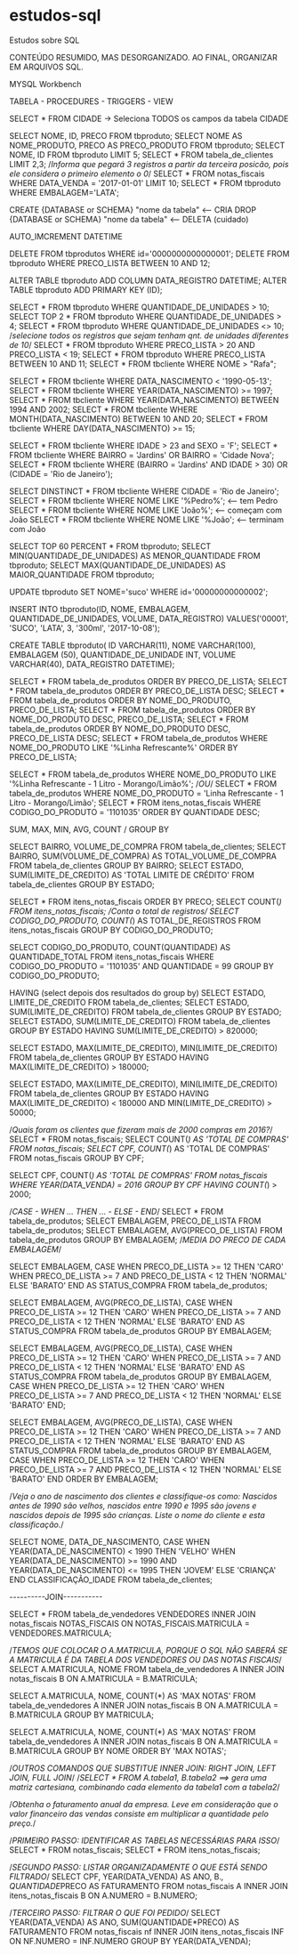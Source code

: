 # estudos-sql
Estudos sobre SQL

CONTEÚDO RESUMIDO, MAS DESORGANIZADO. AO FINAL, ORGANIZAR EM ARQUIVOS SQL.

MYSQL Workbench

TABELA - PROCEDURES - TRIGGERS - VIEW

SELECT * FROM CIDADE -> Seleciona TODOS os campos da tabela CIDADE

SELECT NOME, ID, PRECO FROM tbproduto;
SELECT NOME AS NOME_PRODUTO, PRECO AS PRECO_PRODUTO FROM tbproduto;
SELECT NOME, ID FROM tbproduto LIMIT 5;
SELECT * FROM tabela_de_clientes LIMIT 2,3; /*Informa que pegará 3 registros a partir da terceira posicão, pois ele considera o primeiro elemento o 0*/
SELECT * FROM notas_fiscais WHERE DATA_VENDA = '2017-01-01' LIMIT 10;
SELECT * FROM tbproduto WHERE EMBALAGEM='LATA';

CREATE {DATABASE or SCHEMA} "nome da tabela"    <-- CRIA
DROP {DATABASE or SCHEMA} "nome da tabela"      <-- DELETA (cuidado)

AUTO_IMCREMENT
DATETIME

DELETE FROM tbprodutos WHERE id='0000000000000001';
DELETE FROM tbproduto WHERE PRECO_LISTA BETWEEN 10 AND 12;

ALTER TABLE tbproduto ADD COLUMN DATA_REGISTRO DATETIME;
ALTER TABLE tbproduto ADD PRIMARY KEY (ID);

SELECT * FROM tbproduto WHERE QUANTIDADE_DE_UNIDADES > 10;
SELECT TOP 2 * FROM tbproduto WHERE QUANTIDADE_DE_UNIDADES > 4;
SELECT * FROM tbproduto WHERE QUANTIDADE_DE_UNIDADES <> 10; /*selecione todos os registros que sejam tenham qnt. de unidades diferentes de 10*/
SELECT * FROM tbproduto WHERE PRECO_LISTA > 20 AND PRECO_LISTA < 19;
SELECT * FROM tbproduto WHERE PRECO_LISTA BETWEEN 10 AND 11;
SELECT * FROM tbcliente WHERE NOME > "Rafa";

SELECT * FROM tbcliente WHERE DATA_NASCIMENTO < '1990-05-13';
SELECT * FROM tbcliente WHERE YEAR(DATA_NASCIMENTO) >= 1997;
SELECT * FROM tbcliente WHERE YEAR(DATA_NASCIMENTO) BETWEEN 1994 AND 2002;
SELECT * FROM tbcliente WHERE MONTH(DATA_NASCIMENTO) BETWEEN 10 AND 20;
SELECT * FROM tbcliente WHERE DAY(DATA_NASCIMENTO) >= 15;

SELECT * FROM tbcliente WHERE IDADE > 23 and SEXO = 'F';
SELECT * FROM tbcliente WHERE BAIRRO = 'Jardins' OR BAIRRO = 'Cidade Nova';
SELECT * FROM tbcliente WHERE (BAIRRO = 'Jardins' AND IDADE > 30) OR (CIDADE = 'Rio de Janeiro');

SELECT DINSTINCT * FROM tbcliente WHERE CIDADE = 'Rio de Janeiro';
SELECT * FROM tbcliente WHERE NOME LIKE '%Pedro%';  <-- tem Pedro
SELECT * FROM tbcliente WHERE NOME LIKE 'João%';    <-- começam com João
SELECT * FROM tbcliente WHERE NOME LIKE '%João';    <-- terminam com João

SELECT TOP 60 PERCENT * FROM tbproduto;
SELECT MIN(QUANTIDADE_DE_UNIDADES) AS MENOR_QUANTIDADE FROM tbproduto;
SELECT MAX(QUANTIDADE_DE_UNIDADES) AS MAIOR_QUANTIDADE FROM tbproduto;

UPDATE tbproduto SET NOME='suco' WHERE id='00000000000002';

INSERT INTO tbproduto(ID, NOME, EMBALAGEM, QUANTIDADE_DE_UNIDADES, VOLUME, DATA_REGISTRO)
VALUES('00001', 'SUCO', 'LATA', 3, '300ml', '2017-10-08');

CREATE TABLE tbproduto(
ID VARCHAR(11),
NOME VARCHAR(100),
EMBALAGEM (50),
QUANTIDADE_DE_UNIDADE INT,
VOLUME VARCHAR(40),
DATA_REGISTRO DATETIME);

SELECT * FROM tabela_de_produtos ORDER BY PRECO_DE_LISTA;
SELECT * FROM tabela_de_produtos ORDER BY PRECO_DE_LISTA DESC;
SELECT * FROM tabela_de_produtos ORDER BY NOME_DO_PRODUTO, PRECO_DE_LISTA;
SELECT * FROM tabela_de_produtos ORDER BY NOME_DO_PRODUTO DESC, PRECO_DE_LISTA;
SELECT * FROM tabela_de_produtos ORDER BY NOME_DO_PRODUTO DESC, PRECO_DE_LISTA DESC;
SELECT * FROM tabela_de_produtos WHERE NOME_DO_PRODUTO LIKE '%Linha Refrescante%' ORDER BY PRECO_DE_LISTA;

SELECT * FROM tabela_de_produtos WHERE NOME_DO_PRODUTO LIKE '%Linha Refrescante - 1 Litro - Morango/Limão%'; /*OU*/
SELECT * FROM tabela_de_produtos WHERE NOME_DO_PRODUTO = 'Linha Refrescante - 1 Litro - Morango/Limão';
SELECT * FROM itens_notas_fiscais WHERE CODIGO_DO_PRODUTO = '1101035' ORDER BY QUANTIDADE DESC;

SUM, MAX, MIN, AVG, COUNT / GROUP BY

SELECT BAIRRO, VOLUME_DE_COMPRA FROM tabela_de_clientes;
SELECT BAIRRO, SUM(VOLUME_DE_COMPRA) AS TOTAL_VOLUME_DE_COMPRA FROM tabela_de_clientes GROUP BY BAIRRO;
SELECT ESTADO, SUM(LIMITE_DE_CREDITO) AS 'TOTAL LIMITE DE CRÉDITO' FROM tabela_de_clientes GROUP BY ESTADO;

SELECT * FROM itens_notas_fiscais ORDER BY PRECO;
SELECT COUNT(*) FROM itens_notas_fiscais; /*Conta o total de registros*/
SELECT CODIGO_DO_PRODUTO, COUNT(*) AS TOTAL_DE_REGISTROS FROM itens_notas_fiscais GROUP BY CODIGO_DO_PRODUTO;

SELECT CODIGO_DO_PRODUTO, COUNT(QUANTIDADE) AS QUANTIDADE_TOTAL FROM itens_notas_fiscais
WHERE CODIGO_DO_PRODUTO = '1101035' AND QUANTIDADE = 99 GROUP BY CODIGO_DO_PRODUTO;

HAVING (select depois dos resultados do group by)
SELECT ESTADO, LIMITE_DE_CREDITO FROM tabela_de_clientes;
SELECT ESTADO, SUM(LIMITE_DE_CREDITO) FROM tabela_de_clientes GROUP BY ESTADO;
SELECT ESTADO, SUM(LIMITE_DE_CREDITO) FROM tabela_de_clientes GROUP BY ESTADO HAVING SUM(LIMITE_DE_CREDITO) > 820000;

SELECT ESTADO, MAX(LIMITE_DE_CREDITO), MIN(LIMITE_DE_CREDITO) FROM tabela_de_clientes GROUP BY ESTADO
HAVING MAX(LIMITE_DE_CREDITO) > 180000;

SELECT ESTADO, MAX(LIMITE_DE_CREDITO), MIN(LIMITE_DE_CREDITO) FROM tabela_de_clientes GROUP BY ESTADO
HAVING MAX(LIMITE_DE_CREDITO) < 180000 AND MIN(LIMITE_DE_CREDITO) > 50000;

/*Quais foram os clientes que fizeram mais de 2000 compras em 2016?*/
SELECT * FROM notas_fiscais;
SELECT COUNT(*) AS 'TOTAL DE COMPRAS' FROM notas_fiscais;
SELECT CPF, COUNT(*) AS 'TOTAL DE COMPRAS' FROM notas_fiscais GROUP BY CPF;

SELECT CPF, COUNT(*) AS 'TOTAL DE COMPRAS' FROM notas_fiscais
WHERE YEAR(DATA_VENDA) = 2016 GROUP BY CPF
HAVING COUNT(*) > 2000;



/*CASE - WHEN ... THEN ... - ELSE - END*/
SELECT * FROM tabela_de_produtos;
SELECT EMBALAGEM, PRECO_DE_LISTA FROM tabela_de_produtos;
SELECT EMBALAGEM, AVG(PRECO_DE_LISTA) FROM tabela_de_produtos GROUP BY EMBALAGEM; /*MEDIA DO PRECO DE CADA EMBALAGEM*/

SELECT EMBALAGEM,
CASE
  WHEN PRECO_DE_LISTA >= 12 THEN 'CARO'
  WHEN PRECO_DE_LISTA >= 7 AND PRECO_DE_LISTA < 12 THEN 'NORMAL'
ELSE 'BARATO'
END AS STATUS_COMPRA
FROM tabela_de_produtos;

SELECT EMBALAGEM, AVG(PRECO_DE_LISTA),
CASE
  WHEN PRECO_DE_LISTA >= 12 THEN 'CARO'
  WHEN PRECO_DE_LISTA >= 7 AND PRECO_DE_LISTA < 12 THEN 'NORMAL'
ELSE 'BARATO'
END AS STATUS_COMPRA
FROM tabela_de_produtos
GROUP BY EMBALAGEM;

SELECT EMBALAGEM, AVG(PRECO_DE_LISTA),
CASE
  WHEN PRECO_DE_LISTA >= 12 THEN 'CARO'
  WHEN PRECO_DE_LISTA >= 7 AND PRECO_DE_LISTA < 12 THEN 'NORMAL'
ELSE 'BARATO'
END AS STATUS_COMPRA
FROM tabela_de_produtos
GROUP BY EMBALAGEM,
CASE
  WHEN PRECO_DE_LISTA >= 12 THEN 'CARO'
  WHEN PRECO_DE_LISTA >= 7 AND PRECO_DE_LISTA < 12 THEN 'NORMAL'
ELSE 'BARATO'
END;

SELECT EMBALAGEM, AVG(PRECO_DE_LISTA),
CASE
  WHEN PRECO_DE_LISTA >= 12 THEN 'CARO'
  WHEN PRECO_DE_LISTA >= 7 AND PRECO_DE_LISTA < 12 THEN 'NORMAL'
ELSE 'BARATO'
END AS STATUS_COMPRA
FROM tabela_de_produtos
GROUP BY EMBALAGEM,
CASE
  WHEN PRECO_DE_LISTA >= 12 THEN 'CARO'
  WHEN PRECO_DE_LISTA >= 7 AND PRECO_DE_LISTA < 12 THEN 'NORMAL'
ELSE 'BARATO'
END
ORDER BY EMBALAGEM;


/*Veja o ano de nascimento dos clientes e classifique-os como: Nascidos antes de 1990 são velhos, nascidos entre 1990 e 
1995 são jovens e nascidos depois de 1995 são crianças. Liste o nome do cliente e esta classificação.*/

SELECT NOME, DATA_DE_NASCIMENTO, 
CASE
	WHEN YEAR(DATA_DE_NASCIMENTO) < 1990 THEN 'VELHO'
    WHEN YEAR(DATA_DE_NASCIMENTO) >= 1990 AND YEAR(DATA_DE_NASCIMENTO) <= 1995 THEN 'JOVEM'
    ELSE 'CRIANÇA'
END CLASSIFICAÇÃO_IDADE
FROM tabela_de_clientes;

----------JOIN-----------

SELECT * FROM tabela_de_vendedores VENDEDORES
INNER JOIN notas_fiscais NOTAS_FISCAIS
ON NOTAS_FISCAIS.MATRICULA = VENDEDORES.MATRICULA;

/*TEMOS QUE COLOCAR O A.MATRICULA, PORQUE O SQL NÃO SABERÁ SE A MATRICULA É DA TABELA DOS VENDEDORES OU DAS NOTAS FISCAIS*/
SELECT A.MATRICULA, NOME FROM tabela_de_vendedores A
INNER JOIN notas_fiscais B
ON A.MATRICULA = B.MATRICULA;

SELECT A.MATRICULA, NOME, COUNT(*) AS 'MAX NOTAS' FROM tabela_de_vendedores A
INNER JOIN notas_fiscais B
ON A.MATRICULA = B.MATRICULA
GROUP BY MATRICULA;

SELECT A.MATRICULA, NOME, COUNT(*) AS 'MAX NOTAS' FROM tabela_de_vendedores A
INNER JOIN notas_fiscais B
ON A.MATRICULA = B.MATRICULA
GROUP BY NOME
ORDER BY 'MAX NOTAS';

/*OUTROS COMANDOS QUE SUBSTITUE INNER JOIN: RIGHT JOIN, LEFT JOIN, FULL JOIN*/
/*SELECT * FROM A.tabela1, B.tabela2 ==> gera uma matriz cartesiana, combinando cada elemento da tabela1 com a tabela2*/

/*Obtenha o faturamento anual da empresa.
Leve em consideração que o valor financeiro das vendas consiste em multiplicar a quantidade pelo preço.*/

/*PRIMEIRO PASSO: IDENTIFICAR AS TABELAS NECESSÁRIAS PARA ISSO*/
SELECT * FROM notas_fiscais;
SELECT * FROM itens_notas_fiscais;

/*SEGUNDO PASSO: LISTAR ORGANIZADAMENTE O QUE ESTÁ SENDO FILTRADO*/
SELECT CPF, YEAR(DATA_VENDA) AS ANO, B.*, QUANTIDADE*PRECO AS FATURAMENTO FROM notas_fiscais A
INNER JOIN itens_notas_fiscais B
ON A.NUMERO = B.NUMERO;

/*TERCEIRO PASSO: FILTRAR O QUE FOI PEDIDO*/
SELECT YEAR(DATA_VENDA) AS ANO, SUM(QUANTIDADE*PRECO) AS FATURAMENTO FROM notas_fiscais nf
INNER JOIN itens_notas_fiscais INF
ON NF.NUMERO = INF.NUMERO
GROUP BY YEAR(DATA_VENDA);

